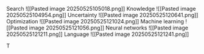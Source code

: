 Search
![[Pasted image 20250525105018.png]]
Knowledge
![[Pasted image 20250525104954.png]]
Uncertainty
![[Pasted image 20250525120641.png]]
Optimization
![[Pasted image 20250525121024.png]]
Machine learning
![[Pasted image 20250525121056.png]]
Neural networks
![[Pasted image 20250525121211.png]]
Language
![[Pasted image 20250525121241.png]]


T